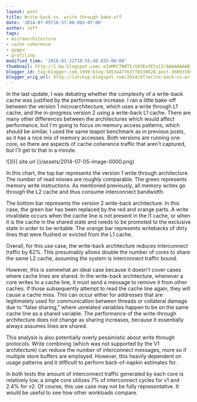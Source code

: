 ```yaml
---
layout: post
title: Write-back vs. write through bake-off
date: '2014-07-05T16:57:00.002-07:00'
author: Jeff
tags:
- microarchitecture
- cache coherence
- gpgpu
- profiling
modified_time: '2016-01-22T18:55:40.835-08:00'
thumbnail: http://1.bp.blogspot.com/-oIeMRC7N0Tk/U83Ee3Eta1I/AAAAAAAABjU/cM40uYi2hLU/s72-c/Screen+Shot+2014-07-21+at+6.54.21+PM.png
blogger_id: tag:blogger.com,1999:blog-5853447763770338628.post-3089316913994586063
blogger_orig_url: http://latchup.blogspot.com/2014/07/write-back-vs-write-through-bake-off.html
---
```


In the last update, I was debating whether the complexity of a write-back
cache was justified by the performance increase. I ran a little bake-off
between the version 1 microarchitecture, which uses a write through L1 cache,
and the in-progress version 2 using a write-back L1 cache. There are many
other differences between the architectures which would affect performance,
but I'm going to focus on memory access patterns, which should be similar.  I
used the same teapot benchmark as in previous posts, as it has a nice mix of
memory accesses. Both versions are running one core, so there are aspects of
cache coherence traffic that aren't captured, but I'll get to that in a
minute.

![]({{ site.url }}/assets/2014-07-05-image-0000.png)

In this chart, the top bar represents the version 1 write through
architecture. The number of read misses are roughly comparable. The green
represents memory write instructions. As mentioned previously, all memory
writes go through the L2 cache and thus consume interconnect bandwidth.

The bottom bar represents the version 2 write-back architecture. In this case,
the green bar has been replaced by the red and orange parts. A write
invalidate occurs when the cache line is not present in the l1 cache, or when
it is the cache in the shared state and needs to be promoted to the exclusive
state in order to be writable.  The orange bar represents writebacks of dirty
lines that were flushed or evicted from the L1 cache.

Overall, for this use case, the write-back architecture reduces interconnect
traffic by 62%.  This presumably allows double the number of cores to share
the same L2 cache, assuming the system is interconnect traffic bound.

However, this is somewhat an ideal case because it doesn't cover cases where
cache lines are shared. In the write-back architecture, whenever a core writes
to a cache line, it must send a message to remove it from other caches. If
those subsequently attempt to read the cache line again, they will cause a
cache miss. This can occur either for addresses that are legitimately used for
communication between threads or collateral damage due to "false sharing,"
where unrelated variables happen to be on the same cache line as a shared
variable.  The performance of the write-through architecture does not change
as sharing increases, because it essentially always assumes lines are shared.

This analysis is also potentially overly pessimistic about write through
protocols.  Write combining (which was not supported by the V1 architecture)
can reduce the number of interconnect messages, more so if multiple store
buffers are employed. However, this heavily dependent on usage patterns and it
difficult to perform back-of-napkin estimates for.

In both tests the amount of interconnect traffic generated by each core is
relatively low, a single core utilizes 7% of interconnect cycles for v1 and
2.4% for v2. Of course, this use case may not be fully representative. It
would be useful to see how other workloads compare.
